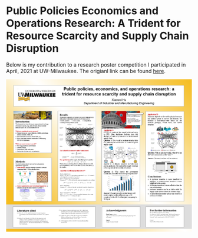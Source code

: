 # Public Policies Economics and Operations Research: A Trident for Resource Scarcity and Supply Chain Disruption 

Below is my contribution to a research poster competition I participated in April, 2021 at UW-Milwaukee. The origianl link can be found [here](http://poster.cae.uwm.edu/poster/sites/default/files/webform/submit_poster/887/poster2021-hu-xiaowei.pdf). 
 
<img src="images/XHposter.png">
